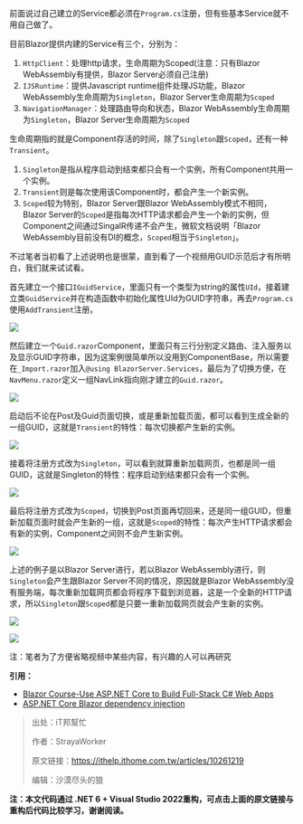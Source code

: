 前面说过自己建立的Service都必须在`Program.cs`注册，但有些基本Service就不用自己做了。

目前Blazor提供内建的Service有三个，分别为：

1. `HttpClient`：处理http请求，生命周期为Scoped(注意：只有Blazor WebAssembly有提供，Blazor Server必须自己注册)
2. `IJSRuntime`：提供Javascript runtime组件处理JS功能，Blazor WebAssembly生命周期为`Singleton`，Blazor Server生命周期为`Scoped`
3. `NavigationManager`：处理路由导向和状态，Blazor WebAssembly生命周期为`Singleton`，Blazor Server生命周期为`Scoped`

生命周期指的就是Component存活的时间，除了`Singleton`跟`Scoped`，还有一种`Transient`。

1. `Singleton`是指从程序启动到结束都只会有一个实例，所有Component共用一个实例。
2. `Transient`则是每次使用该Component时，都会产生一个新实例。
3. `Scoped`较为特别，Blazor Server跟Blazor WebAssembly模式不相同，Blazor Server的`Scoped`是指每次HTTP请求都会产生一个新的实例，但Component之间通过SingalR传递不会产生，微软文档说明「Blazor WebAssembly目前没有DI的概念，`Scoped`相当于`Singleton`」。

不过笔者当初看了上述说明也是很蒙，直到看了一个视频用GUID示范后才有所明白，我们就来试试看。

首先建立一个接口`IGuidService`，里面只有一个类型为string的属性`UId`，接着建立类`GuidService`并在构造函数中初始化属性UId为GUID字符串，再去`Program.cs`使用`AddTransient`注册。

![](https://img1.lequ.co/2021/12/1301.png)

然后建立一个`Guid.razor`Component，里面只有三行分别定义路由、注入服务以及显示GUID字符串，因为这案例很简单所以没用到ComponentBase，所以需要在`_Import.razor`加入`@using BlazorServer.Services`，最后为了切换方便，在`NavMenu.razor`定义一组NavLink指向刚才建立的`Guid.razor`。

![](https://img1.lequ.co/2021/12/1302.png)

启动后不论在Post及Guid页面切换，或是重新加载页面，都可以看到生成全新的一组GUID，这就是`Transient`的特性：每次切换都产生新的实例。

![](https://img1.lequ.co/2021/12/1303.gif)

接着将注册方式改为`Singleton`，可以看到就算重新加载网页，也都是同一组GUID，这就是Singleton的特性：程序启动到结束都只会有一个实例。

![](https://img1.lequ.co/2021/12/1304.gif)

最后将注册方式改为`Scoped`，切换到Post页面再切回来，还是同一组GUID，但重新加载页面时就会产生新的一组，这就是`Scoped`的特性：每次产生HTTP请求都会有新的实例，Component之间则不会产生新实例。

![](https://img1.lequ.co/2021/12/1305.gif)

上述的例子是以Blazor Server进行，若以Blazor WebAssembly进行，则`Singleton`会产生跟Blazor Server不同的情况，原因就是Blazor WebAssembly没有服务端，每次重新加载网页都会将程序下载到浏览器，这是一个全新的HTTP请求，所以`Singleton`跟`Scoped`都是只要一重新加载网页就会产生新的实例。

![](https://img1.lequ.co/2021/12/1306.png)

![](https://img1.lequ.co/2021/12/1307.png)

注：笔者为了方便省略视频中某些内容，有兴趣的人可以再研究

**引用：**

- [Blazor Course-Use ASP.NET Core to Build Full-Stack C# Web Apps](https://youtu.be/4G_BzLxa9Nw?t=15720)
- [ASP.NET Core Blazor dependency injection](https://docs.microsoft.com/en-us/aspnet/core/blazor/fundamentals/dependency-injection?view=aspnetcore-5.0&pivots=server)

>出处：iT邦幫忙
>
>作者：StrayaWorker
>
>原文链接：https://ithelp.ithome.com.tw/articles/10261219
>
>编辑：沙漠尽头的狼

**注：本文代码通过 .NET 6 + Visual Studio 2022重构，可点击上面的原文链接与重构后代码比较学习，谢谢阅读。**